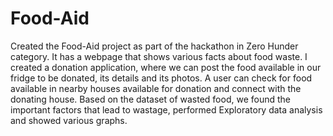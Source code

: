 # Food-Aid
Created the Food-Aid project as part of the hackathon in Zero Hunder category. It has a webpage that shows various facts about food waste. I created a donation application, where we can post the food available in our fridge to be donated, its details and its photos. A user can check for food available in nearby houses available for donation and connect with the donating house. Based on the dataset of wasted food, we found the important factors that lead to wastage, performed Exploratory data analysis and showed various graphs.
